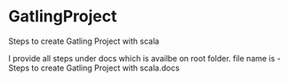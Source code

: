 # GatlingProject
Steps to create Gatling Project with scala

I provide all steps under docs which is availbe on root folder.
file name is -Steps to create Gatling Project with scala.docs
